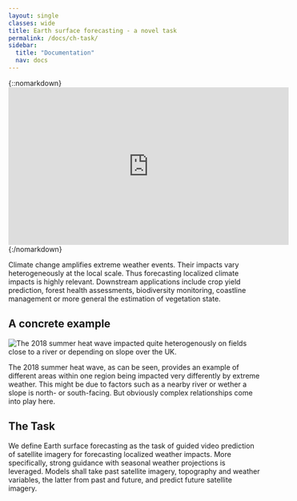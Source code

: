```yaml
---
layout: single
classes: wide
title: Earth surface forecasting - a novel task
permalink: /docs/ch-task/
sidebar:
  title: "Documentation"
  nav: docs
---
```



{::nomarkdown}<iframe width="560" height="315" src="https://www.youtube.com/embed/sumLCeZ92Hk" frameborder="0" allow="accelerometer; autoplay; clipboard-write; encrypted-media; gyroscope; picture-in-picture" allowfullscreen></iframe>{:/nomarkdown}

Climate change amplifies extreme weather events. Their impacts vary heterogeneously at the local scale. Thus forecasting localized climate impacts is highly relevant. Downstream applications include crop yield prediction, forest health assessments, biodiversity monitoring, coastline management or more general the estimation of vegetation state.

## A concrete example

![The 2018 summer heat wave impacted quite heterogenously on fields close to a river or depending on slope over the UK.](/assets/images/task-example-uk2019.png "South Dawns National Park near Seaford, UK. Satellite imagery from Sentinelhub.")

The 2018 summer heat wave, as can be seen, provides an example of different areas within one region being impacted very differently by extreme weather. This might be due to factors such as a nearby river or wether a slope is north- or south-facing. But obviously complex relationships come into play here.

## The Task

We define Earth surface forecasting as the task of guided video prediction of satellite imagery for forecasting localized weather impacts. More specifically, strong guidance with seasonal weather projections is leveraged. Models shall take past satellite imagery, topography and weather variables, the latter from past and future, and predict future satellite imagery.
